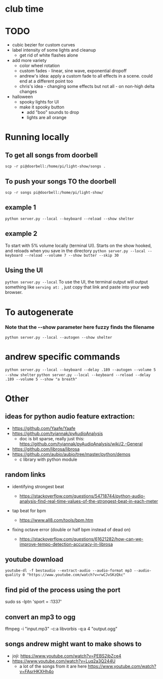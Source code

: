 # club time

# TODO
* cubic bezier for custom curves
* label intensity of some lights and cleanup
    * get rid of white flashes alone
* add more variety
    * color wheel rotation
    * custom fades - linear, sine wave, exponential dropoff
    * andrew's idea: apply a custom fade to all effects in a scene.  could end at a different point too
    * chris's idea - changing some effects but not all - on non-high delta changes
* halloween
    * spooky lights for UI
    * make it spooky button
        * add "boo" sounds to drop
        * lights are all orange

# Running locally
## To get all songs from doorbell
`scp -r pi@doorbell:/home/pi/light-show/songs .`

## To push your songs TO the doorbell
`scp -r songs pi@doorbell:/home/pi/light-show/`

## example 1
`python server.py --local --keyboard --reload --show shelter`

## example 2
To start with 5% volume locally (terminal UI). Starts on the show hooked, and reloads when you save in the directory
`python server.py --local --keyboard --reload --volume 7 --show butter --skip 30`

## Using the UI 
`python server.py --local`
To use the UI, the terminal output will output something like `serving at: `, just copy that link and paste into your web browser.

# To autogenerate
### Note that the --show parameter here fuzzy finds the filename
`python server.py --local --autogen --show shelter`


# andrew specific commands

`python server.py --local --keyboard --delay .189 --autogen --volume 5 --show shelter`
`python server.py --local --keyboard --reload --delay .189 --volume 5 --show "a breath"`


# Other
## ideas for python audio feature extraction:
* https://github.com/Yaafe/Yaafe
* https://github.com/tyiannak/pyAudioAnalysis
    * doc is bit sparse, really just this: https://github.com/tyiannak/pyAudioAnalysis/wiki/2.-General
* https://github.com/librosa/librosa
* https://github.com/aubio/aubio/tree/master/python/demos
    * c library with python module


## random links
* identifying strongest beat
    * https://stackoverflow.com/questions/54718744/python-audio-analysis-find-real-time-values-of-the-strongest-beat-in-each-meter

* tap beat for bpm
    * https://www.all8.com/tools/bpm.htm

* fixing octave error (double or half bpm instead of dead on)
    * https://stackoverflow.com/questions/61621282/how-can-we-improve-tempo-detection-accuracy-in-librosa



## youtube download
`youtube-dl -f bestaudio --extract-audio --audio-format mp3 --audio-quality 0 "https://www.youtube.com/watch?v=rwCJvSKzQkc"`

## find pid of the process using the port
sudo ss -lptn 'sport = :1337'

## convert an mp3 to ogg
ffmpeg -i "input.mp3" -c:a libvorbis -q:a 4 "output.ogg"

## songs andrew might want to make shows to
* joji: https://www.youtube.com/watch?v=PEBS2jbZce4
* https://www.youtube.com/watch?v=Luq2a3Q244U
   * a lot of the songs from it are here https://www.youtube.com/watch?v=FAsrHKXHh4o
